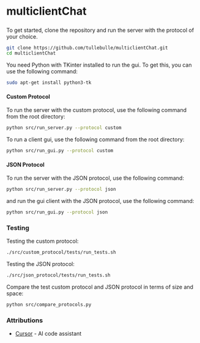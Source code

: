 # multiclientChat


#####
To get started, clone the repository and run the server with the protocol of your choice.

```bash
git clone https://github.com/tullebulle/multiclientChat.git
cd multiclientChat
```

You need Python with TKinter installed to run the gui. To get this, you can use the following command:

```bash
sudo apt-get install python3-tk
```


#### Custom Protocol
To run the server with the custom protocol, use the following command from the root directory:

```bash
python src/run_server.py --protocol custom
```

To run a client gui, use the following command from the root directory:

```bash
python src/run_gui.py --protocol custom
```


#### JSON Protocol

To run the server with the JSON protocol, use the following command:

```bash
python src/run_server.py --protocol json
```
and run the gui client with the JSON protocol, use the following command:
```bash
python src/run_gui.py --protocol json
```




### Testing
Testing the custom protocol:
```bash
./src/custom_protocol/tests/run_tests.sh
```

Testing the JSON protocol:
```bash
./src/json_protocol/tests/run_tests.sh
```

Compare the test custom protocol and JSON protocol in terms of size and space:
```bash
python src/compare_protocols.py
```


### Attributions

- [Cursor](https://www.cursor.com/) - AI code assistant